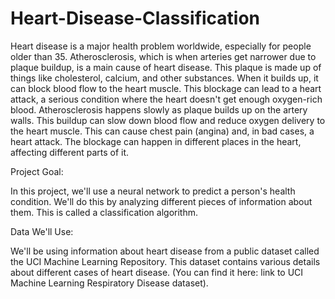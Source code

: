 # Heart-Disease-Classification
Heart disease is a major health problem worldwide, especially for people older than 35. 
Atherosclerosis, which is when arteries get narrower due to plaque buildup, is a main cause of heart disease. This plaque is made up of things like cholesterol, calcium, and other substances. 
When it builds up, it can block blood flow to the heart muscle. This blockage can lead to a heart attack, a serious condition where the heart doesn't get enough oxygen-rich blood.
Atherosclerosis happens slowly as plaque builds up on the artery walls. This buildup can slow down blood flow and reduce oxygen delivery to the heart muscle. 
This can cause chest pain (angina) and, in bad cases, a heart attack. The blockage can happen in different places in the heart, affecting different parts of it.


Project Goal:

In this project, we'll use a neural network to predict a person's health condition. We'll do this by analyzing different pieces of information about them. This is called a classification algorithm.


Data We'll Use:

We'll be using information about heart disease from a public dataset called the UCI Machine Learning Repository.  This dataset contains various details about different cases of heart disease.
 (You can find it here: link to UCI Machine Learning Respiratory Disease dataset).







